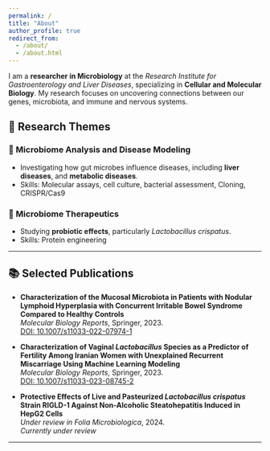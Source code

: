 ```yaml
---
permalink: /
title: "About"
author_profile: true
redirect_from: 
  - /about/
  - /about.html
---
```



I am a **researcher in Microbiology** at the *Research Institute for Gastroenterology and Liver Diseases*, specializing in **Cellular and Molecular Biology**. My research focuses on uncovering connections between our genes, microbiota, and immune and nervous systems.

## 🧬 Research Themes

### 🦠 Microbiome Analysis and Disease Modeling
- Investigating how gut microbes influence diseases, including **liver diseases**, and **metabolic diseases**.
- Skills: Molecular assays, cell culture, bacterial assessment, Cloning, CRISPR/Cas9


### 💊 Microbiome Therapeutics
- Studying **probiotic effects**, particularly *Lactobacillus crispatus*.
- Skills: Protein engineering


<!-- 
## 🎓 Education
- Master’s Degree from **Azad Medical University of Tehran**
- Bachelor’s Degree from **Alzahra University**

In addition to my lab work, I also teach **biology**, helping students explore the molecular and cellular complexities of life. My academic background spans microbiology, molecular biology, and computational biology, enabling me to approach research holistically with a focus on **personalized medicine**.

--- -->


---

## 📚 Selected Publications

- **Characterization of the Mucosal Microbiota in Patients with Nodular Lymphoid Hyperplasia with Concurrent Irritable Bowel Syndrome Compared to Healthy Controls**  
  *Molecular Biology Reports*, Springer, 2023.  
  [DOI: 10.1007/s11033-022-07974-1](https://doi.org/10.1007/s11033-022-07974-1)

- **Characterization of Vaginal *Lactobacillus* Species as a Predictor of Fertility Among Iranian Women with Unexplained Recurrent Miscarriage Using Machine Learning Modeling**  
  *Molecular Biology Reports*, Springer, 2023.  
  [DOI: 10.1007/s11033-023-08745-2](https://doi.org/10.1007/s11033-023-08745-2)


- **Protective Effects of Live and Pasteurized *Lactobacillus crispatus* Strain RIGLD-1 Against Non-Alcoholic Steatohepatitis Induced in HepG2 Cells**  
  *Under review in Folia Microbiologica*, 2024.  
  *Currently under review*

---